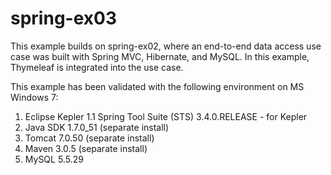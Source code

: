 spring-ex03
===========
This example builds on spring-ex02, where an end-to-end data access use case was built with Spring MVC, Hibernate, and MySQL.  In this example, Thymeleaf is integrated into the use case.

This example has been validated with the following environment on MS Windows 7:

1. Eclipse Kepler
   1.1 Spring Tool Suite (STS) 3.4.0.RELEASE - for Kepler
2. Java SDK 1.7.0_51 (separate install)
3. Tomcat 7.0.50 (separate install)
4. Maven 3.0.5 (separate install)
5. MySQL 5.5.29
